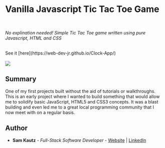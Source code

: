 # Vanilla Javascript Tic Tac Toe Game

<br>

_No explination needed! Simple Tic Tac Toe game written using pure Javascript, HTML and CSS_

<br>
See it [here](https://web-dev-jr.github.io/Clock-App/)
<br>
<br>
<image src="images/digital-clock.PNG">
  
## Summary

One of my first projects built without the aid of tutorials or walkthroughs. This is an early project where I wanted to build something that would
allow me to solidify basic JavaScript, HTML5 and CSS3 concepts. It was a blast building and even led me to a great local programming community that I now
meet with on a regular basis. 

## Author

* **Sam Kautz** - *Full-Stack Software Developer* - [Website](https://samkautzresume.dev/) | [LinkedIn](https://www.linkedin.com/in/sam-k-64455416a/)

